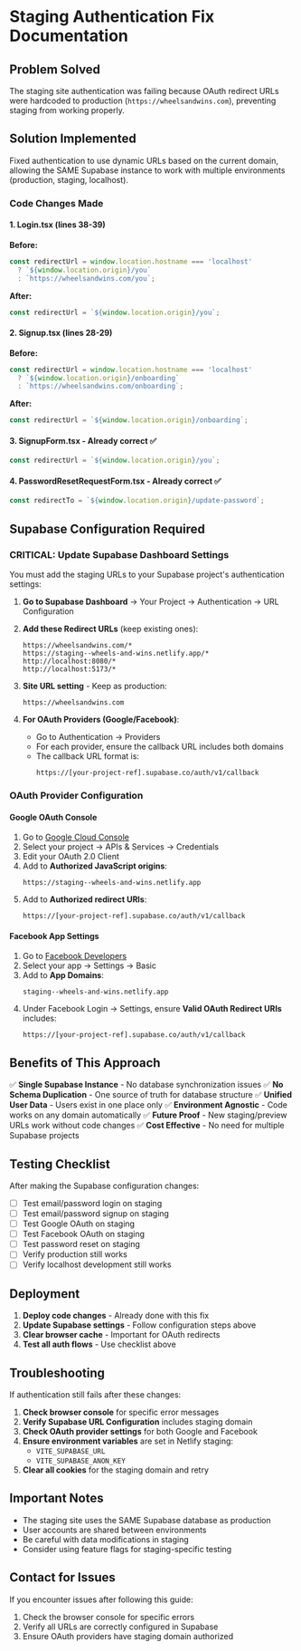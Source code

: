 # Staging Authentication Fix Documentation

## Problem Solved
The staging site authentication was failing because OAuth redirect URLs were hardcoded to production (`https://wheelsandwins.com`), preventing staging from working properly.

## Solution Implemented
Fixed authentication to use dynamic URLs based on the current domain, allowing the SAME Supabase instance to work with multiple environments (production, staging, localhost).

### Code Changes Made

#### 1. **Login.tsx** (lines 38-39)
**Before:**
```typescript
const redirectUrl = window.location.hostname === 'localhost'
  ? `${window.location.origin}/you`
  : `https://wheelsandwins.com/you`;
```

**After:**
```typescript
const redirectUrl = `${window.location.origin}/you`;
```

#### 2. **Signup.tsx** (lines 28-29)
**Before:**
```typescript
const redirectUrl = window.location.hostname === 'localhost'
  ? `${window.location.origin}/onboarding`
  : `https://wheelsandwins.com/onboarding`;
```

**After:**
```typescript
const redirectUrl = `${window.location.origin}/onboarding`;
```

#### 3. **SignupForm.tsx** - Already correct ✅
```typescript
const redirectUrl = `${window.location.origin}/you`;
```

#### 4. **PasswordResetRequestForm.tsx** - Already correct ✅
```typescript
const redirectTo = `${window.location.origin}/update-password`;
```

## Supabase Configuration Required

### CRITICAL: Update Supabase Dashboard Settings

You must add the staging URLs to your Supabase project's authentication settings:

1. **Go to Supabase Dashboard** → Your Project → Authentication → URL Configuration

2. **Add these Redirect URLs** (keep existing ones):
   ```
   https://wheelsandwins.com/*
   https://staging--wheels-and-wins.netlify.app/*
   http://localhost:8080/*
   http://localhost:5173/*
   ```

3. **Site URL setting** - Keep as production:
   ```
   https://wheelsandwins.com
   ```

4. **For OAuth Providers (Google/Facebook)**:
   - Go to Authentication → Providers
   - For each provider, ensure the callback URL includes both domains
   - The callback URL format is:
     ```
     https://[your-project-ref].supabase.co/auth/v1/callback
     ```

### OAuth Provider Configuration

#### Google OAuth Console
1. Go to [Google Cloud Console](https://console.cloud.google.com)
2. Select your project → APIs & Services → Credentials
3. Edit your OAuth 2.0 Client
4. Add to **Authorized JavaScript origins**:
   ```
   https://staging--wheels-and-wins.netlify.app
   ```
5. Add to **Authorized redirect URIs**:
   ```
   https://[your-project-ref].supabase.co/auth/v1/callback
   ```

#### Facebook App Settings
1. Go to [Facebook Developers](https://developers.facebook.com)
2. Select your app → Settings → Basic
3. Add to **App Domains**:
   ```
   staging--wheels-and-wins.netlify.app
   ```
4. Under Facebook Login → Settings, ensure **Valid OAuth Redirect URIs** includes:
   ```
   https://[your-project-ref].supabase.co/auth/v1/callback
   ```

## Benefits of This Approach

✅ **Single Supabase Instance** - No database synchronization issues
✅ **No Schema Duplication** - One source of truth for database structure
✅ **Unified User Data** - Users exist in one place only
✅ **Environment Agnostic** - Code works on any domain automatically
✅ **Future Proof** - New staging/preview URLs work without code changes
✅ **Cost Effective** - No need for multiple Supabase projects

## Testing Checklist

After making the Supabase configuration changes:

- [ ] Test email/password login on staging
- [ ] Test email/password signup on staging
- [ ] Test Google OAuth on staging
- [ ] Test Facebook OAuth on staging
- [ ] Test password reset on staging
- [ ] Verify production still works
- [ ] Verify localhost development still works

## Deployment

1. **Deploy code changes** - Already done with this fix
2. **Update Supabase settings** - Follow configuration steps above
3. **Clear browser cache** - Important for OAuth redirects
4. **Test all auth flows** - Use checklist above

## Troubleshooting

If authentication still fails after these changes:

1. **Check browser console** for specific error messages
2. **Verify Supabase URL Configuration** includes staging domain
3. **Check OAuth provider settings** for both Google and Facebook
4. **Ensure environment variables** are set in Netlify staging:
   - `VITE_SUPABASE_URL`
   - `VITE_SUPABASE_ANON_KEY`
5. **Clear all cookies** for the staging domain and retry

## Important Notes

- The staging site uses the SAME Supabase database as production
- User accounts are shared between environments
- Be careful with data modifications in staging
- Consider using feature flags for staging-specific testing

## Contact for Issues

If you encounter issues after following this guide:
1. Check the browser console for specific errors
2. Verify all URLs are correctly configured in Supabase
3. Ensure OAuth providers have staging domain authorized